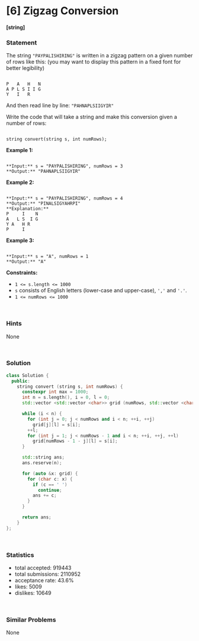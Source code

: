 # [6] Zigzag Conversion

**[string]**

### Statement

The string `"PAYPALISHIRING"` is written in a zigzag pattern on a given number of rows like this: (you may want to display this pattern in a fixed font for better legibility)


```

P   A   H   N
A P L S I I G
Y   I   R

```


And then read line by line: `"PAHNAPLSIIGYIR"`

Write the code that will take a string and make this conversion given a number of rows:


```

string convert(string s, int numRows);

```

**Example 1:**

```

**Input:** s = "PAYPALISHIRING", numRows = 3
**Output:** "PAHNAPLSIIGYIR"

```

**Example 2:**

```

**Input:** s = "PAYPALISHIRING", numRows = 4
**Output:** "PINALSIGYAHRPI"
**Explanation:**
P     I    N
A   L S  I G
Y A   H R
P     I

```

**Example 3:**

```

**Input:** s = "A", numRows = 1
**Output:** "A"

```

**Constraints:**
* `1 <= s.length <= 1000`
* `s` consists of English letters (lower-case and upper-case), `','` and `'.'`.
* `1 <= numRows <= 1000`


<br />

### Hints

None

<br />

### Solution

```cpp
class Solution {
  public:
    string convert (string s, int numRows) {
      constexpr int max = 1000;
      int n = s.length(), i = 0, l = 0;
      std::vector <std::vector <char>> grid (numRows, std::vector <char> (max, ' '));

      while (i < n) {
        for (int j = 0; j < numRows and i < n; ++i, ++j)
          grid[j][l] = s[i];
        ++l;
        for (int j = 1; j < numRows - 1 and i < n; ++i, ++j, ++l)
          grid[numRows - 1 - j][l] = s[i];
      }

      std::string ans;
      ans.reserve(n);

      for (auto &x: grid) {
        for (char c: x) {
          if (c == ' ')
            continue;
          ans += c;
        }
      }

      return ans;
    }
};
```

<br />

### Statistics

- total accepted: 919443
- total submissions: 2110952
- acceptance rate: 43.6%
- likes: 5009
- dislikes: 10649

<br />

### Similar Problems

None
